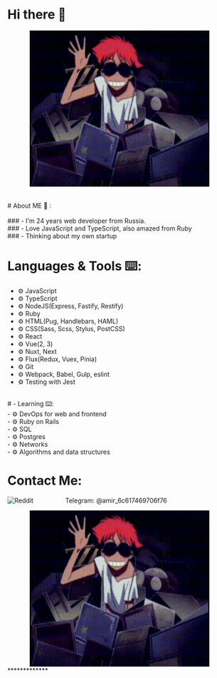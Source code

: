 # Hi there 👋

<div align="center">
<img height="350" width="80%" alt="GIF" align="center" src="./assets/cowboy-bebop-ed.gif">
</div>

</br>
</br>
# About ME 💬 :</br></br>
### - I'm 24 years web developer from Russia.</br>
### - Love JavaScript and TypeScript, also amazed from Ruby</br>
### - Thinking about my own startup

# Languages & Tools ⌨️:
- ⚙️ JavaScript
- ⚙️ TypeScript
- ⚙️ NodeJS(Express, Fastify, Restify)
- ⚙️ Ruby
- ⚙️ HTML(Pug, Handlebars, HAML)
- ⚙️ CSS(Sass, Scss, Stylus, PostCSS)
- ⚙️ React
- ⚙️ Vue(2, 3)
- ⚙️ Nuxt, Next
- ⚙️ Flux(Redux, Vuex, Pinia)
- ⚙️ Git
- ⚙️ Webpack, Babel, Gulp, eslint
- ⚙️ Testing with Jest

</br>
# - Learning ⌨️:</br>
- ⚙️ DevOps for web and frontend</br>
- ⚙️ Ruby on Rails</br>
- ⚙️ SQL</br>
- ⚙️ Postgres</br>
- ⚙️ Networks</br>
- ⚙️ Algorithms and data structures
</br>

# Contact Me:</br>
<p>
Telegram:
<img align="left" alt=" Reddit" width="130" hight="100" src="https://texterra.ru/upload/iblock/478/51h85qin2ayij6u9odq0xk4rtm6w5ta4/anons.webp" />
@amir_6c617469706f76
</p>

<div align="center">
<img height="350" width="80%" alt="GIF" align="center" src="./assets/cowboy-bebop-ed.gif">
</div>
*************
